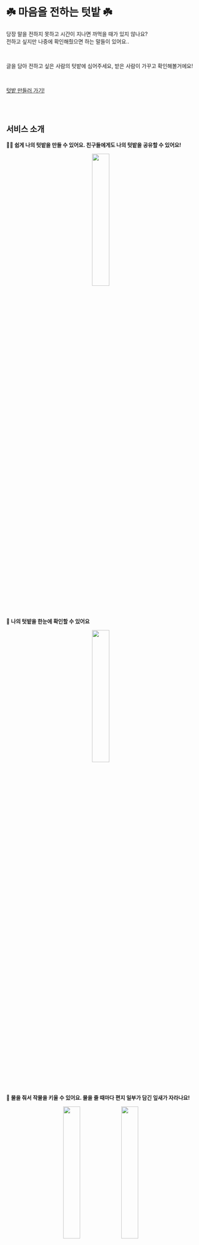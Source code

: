 # ☘️ 마음을 전하는 텃밭 ☘️

당장 말을 전하지 못하고 시간이 지나면 까먹을 때가 있지 않나요?<br/>
전하고 싶지만 나중에 확인해줬으면 하는 말들이 있어요..

<br/>

글을 담아 전하고 싶은 사람의 텃밭에 심어주세요, 받은 사람이 가꾸고 확인해볼거에요!

<br/>


[텃밭 만들러 가기!](https://52org.github.io/garden-of-the-heart)

<br/>
<br/>

## 서비스 소개
**👨‍🌾 쉽게 나의 텃밭을 만들 수 있어요. 친구들에게도 나의 텃밭을 공유할 수 있어요!**
<div align="center">
  <img src="https://user-images.githubusercontent.com/59170680/204515381-d3cde89b-a2e7-4636-a156-bf3f3d15f449.PNG" width="30%" />
</div>

<br/><br/>

**🌱 나의 텃밭을 한눈에 확인할 수 있어요**
<div align="center">
  <img src="https://user-images.githubusercontent.com/59170680/204541662-c4b0123c-16c0-4127-9e3b-478179e15b9c.PNG" width="30%" />
</div>

<br/><br/>

**🚰 물을 줘서 작물을 키울 수 있어요. 물을 줄 때마다 편지 일부가 담긴 잎새가 자라나요!**
<div align="center">
  <img src="https://user-images.githubusercontent.com/59170680/204540687-fb16d0d5-45c2-4b1c-a5c7-5de3f791f9f0.PNG" width="30%" />
  <img src="https://user-images.githubusercontent.com/59170680/204540694-706f12a3-9664-40db-a4d9-f970df4cd507.PNG" width="30%" />
</div>

<br/><br/>

**🍎 물을 다 주면, 작물을 수확해 편지를 열어볼 수 있어요**
<div align="center">
  <img src="https://user-images.githubusercontent.com/59170680/204541799-3d8ab6b8-e2a3-4b05-b125-c7d5c1b715f5.PNG" width="30%" /> 
</div>

<br/><br/>

**💚 수확한 작물 목록과 담긴 편지를 확인할 수 있어요**
<div align="center">
  <img src="https://user-images.githubusercontent.com/59170680/204542026-a34ce9b3-fc4b-4a36-a8c3-8634af75dc49.PNG" width="30%" />
</div>

<br/><br/>

**🥜 친구의 텃밭에 편지를 담은 씨앗을 심어줄 수 있어요, 원하는 씨앗을 골라보세요!**
<div align="center">
  <img src="https://user-images.githubusercontent.com/59170680/204515728-2b103c15-e444-48a2-bd55-9f5dee288dee.PNG" width="30%" />
  <img src="https://user-images.githubusercontent.com/59170680/204515761-10ed8729-897a-4d81-8e1b-33c17f61abd1.PNG" width="30%" />
</div>

<br/><br/>

**💌 원하는 씨앗에 편지를 넣어 심을 수 있어요. 편지의 힌트가 될 잎새도 정해주세요!**
<div align="center">
  <img src="https://user-images.githubusercontent.com/59170680/204516910-b22a6f87-c174-424f-b2c5-a5f2f270dcdb.PNG" width="30%" />
</div>

<br/><br/>


## 🛠️ Stacks
**Backend**
- Spring boot
- JPA
- Postgre
- Docker
- AWS beanstalk

**Frontend**
- React
- Typescript
- Redux toolkit
- React query
- Tailwind css
- Github pages

<br/>
<br/>

## 👨‍👩‍👧‍👦 Members
**Backend**
<div>
  
| [bluewow](https://github.com/bluewow) | [kibum414](https://github.com/kibum414)
|:---:|:---:|
|<img width="120" alt="bluewow" src="https://avatars.githubusercontent.com/u/16996054?v=4">|<img width="120" alt="kibum414" src="https://avatars.githubusercontent.com/u/76759852?v=4">

</div>

<br/>

**Frontend**
<div>
  
| [jihyunleeme](https://github.com/jihyunleeme) | [g2hhh2ee](https://github.com/g2hhh2ee) | [msdio](https://github.com/msdio) | [wjunhee102](https://github.com/wjunhee102) | [Leejin-Yang](https://github.com/Leejin-Yang) | [userJu](https://github.com/userJu)
|:---:|:---:|:---:|:---:|:---:|:---:|
|<img width="120" alt="jihyunleeme" src="https://avatars.githubusercontent.com/u/40045979?v=4">|<img width="120" alt="g2hhh2ee" src="https://avatars.githubusercontent.com/u/57996351?v=4">|<img width="120" alt="msdio" src="https://avatars.githubusercontent.com/u/59170680?v=4">|<img width="120" alt="wjunhee102" src="https://avatars.githubusercontent.com/u/59816563?v=4">|<img width="120" alt="Leejin-Yang" src="https://avatars.githubusercontent.com/u/78616893?v=4">|<img width="120" alt="userJu" src="https://avatars.githubusercontent.com/u/87933367?v=4">

</div>

